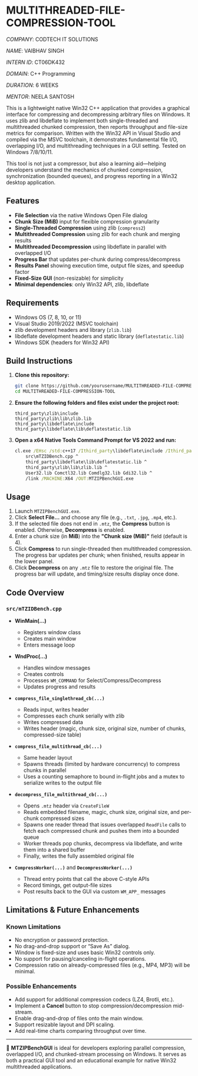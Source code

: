 # MULTITHREADED-FILE-COMPRESSION-TOOL

*COMPANY*: CODTECH IT SOLUTIONS

*NAME*: VAIBHAV SINGH

*INTERN ID*: CT06DK432

*DOMAIN*: C++ Programming

*DURATION*: 6 WEEKS

*MENTOR*: NEELA SANTOSH

This is a lightweight native Win32 C++ application that provides a graphical interface for compressing and decompressing arbitrary files on Windows. It uses zlib and libdeflate to implement both single-threaded and multithreaded chunked compression, then reports throughput and file-size metrics for comparison. Written with the Win32 API in Visual Studio and compiled via the MSVC toolchain, it demonstrates fundamental file I/O, overlapping I/O, and multithreading techniques in a GUI setting. Tested on Windows 7/8/10/11.

This tool is not just a compressor, but also a learning aid—helping developers understand the mechanics of chunked compression, synchronization (bounded queues), and progress reporting in a Win32 desktop application.

## Features

* **File Selection** via the native Windows Open File dialog
* **Chunk Size (MiB)** input for flexible compression granularity
* **Single-Threaded Compression** using zlib (`compress2`)
* **Multithreaded Compression** using zlib for each chunk and merging results
* **Multithreaded Decompression** using libdeflate in parallel with overlapped I/O
* **Progress Bar** that updates per-chunk during compress/decompress
* **Results Panel** showing execution time, output file sizes, and speedup factor
* **Fixed-Size GUI** (non-resizable) for simplicity
* **Minimal dependencies**: only Win32 API, zlib, libdeflate

## Requirements

* Windows OS (7, 8, 10, or 11)
* Visual Studio 2019/2022 (MSVC toolchain)
* zlib development headers and library (`zlib.lib`)
* libdeflate development headers and static library (`deflatestatic.lib`)
* Windows SDK (headers for Win32 API)

## Build Instructions

1. **Clone this repository:**

   ```bash
   git clone https://github.com/yourusername/MULTITHREADED-FILE-COMPRESSION-TOOL.git
   cd MULTITHREADED-FILE-COMPRESSION-TOOL
   ```
2. **Ensure the following folders and files exist under the project root:**

   ```text
   third_party\zlib\include
   third_party\zlib\lib\zlib.lib
   third_party\libdeflate\include
   third_party\libdeflate\lib\deflatestatic.lib
   ```
3. **Open a x64 Native Tools Command Prompt for VS 2022 and run:**

   ```bat
   cl.exe /EHsc /std:c++17 /Ithird_party\libdeflate\include /Ithird_party\zlib\include ^
       src\mTZIDBench.cpp ^
       third_party\libdeflate\lib\deflatestatic.lib ^
       third_party\zlib\lib\zlib.lib ^
       User32.lib Comctl32.lib Comdlg32.lib Gdi32.lib ^
       /link /MACHINE:X64 /OUT:MTZIPBenchGUI.exe
   ```

## Usage

1. Launch `MTZIPBenchGUI.exe`.
2. Click **Select File…** and choose any file (e.g., `.txt`, `.jpg`, `.mp4`, etc.).
3. If the selected file does not end in `.mtz`, the **Compress** button is enabled. Otherwise, **Decompress** is enabled.
4. Enter a chunk size (in **MiB**) into the **"Chunk size (MiB)"** field (default is 4).
5. Click **Compress** to run single-threaded then multithreaded compression. The progress bar updates per chunk; when finished, results appear in the lower panel.
6. Click **Decompress** on any `.mtz` file to restore the original file. The progress bar will update, and timing/size results display once done.

## Code Overview

### `src/mTZIDBench.cpp`

* **WinMain(...)**

  * Registers window class
  * Creates main window
  * Enters message loop

* **WndProc(...)**

  * Handles window messages
  * Creates controls
  * Processes `WM_COMMAND` for Select/Compress/Decompress
  * Updates progress and results

* **`compress_file_singlethread_cb(...)`**

  * Reads input, writes header
  * Compresses each chunk serially with zlib
  * Writes compressed data
  * Writes header (magic, chunk size, original size, number of chunks, compressed-size table)

* **`compress_file_multithread_cb(...)`**

  * Same header layout
  * Spawns threads (limited by hardware concurrency) to compress chunks in parallel
  * Uses a counting semaphore to bound in-flight jobs and a mutex to serialize writes to the output file

* **`decompress_file_multithread_cb(...)`**

  * Opens `.mtz` header via `CreateFileW`
  * Reads embedded filename, magic, chunk size, original size, and per-chunk compressed sizes
  * Spawns one reader thread that issues overlapped `ReadFile` calls to fetch each compressed chunk and pushes them into a bounded queue
  * Worker threads pop chunks, decompress via libdeflate, and write them into a shared buffer
  * Finally, writes the fully assembled original file

* **`CompressWorker(...)`** and **`DecompressWorker(...)`**

  * Thread entry points that call the above C-style APIs
  * Record timings, get output-file sizes
  * Post results back to the GUI via custom `WM_APP_` messages

## Limitations & Future Enhancements

### Known Limitations

* No encryption or password protection.
* No drag-and-drop support or “Save As” dialog.
* Window is fixed-size and uses basic Win32 controls only.
* No support for pausing/canceling in-flight operations.
* Compression ratio on already-compressed files (e.g., MP4, MP3) will be minimal.

### Possible Enhancements

* Add support for additional compression codecs (LZ4, Brotli, etc.).
* Implement a **Cancel** button to stop compression/decompression mid-stream.
* Enable drag-and-drop of files onto the main window.
* Support resizable layout and DPI scaling.
* Add real-time charts comparing throughput over time.

---

📌 **MTZIPBenchGUI** is ideal for developers exploring parallel compression, overlapped I/O, and chunked-stream processing on Windows. It serves as both a practical GUI tool and an educational example for native Win32 multithreaded applications.
